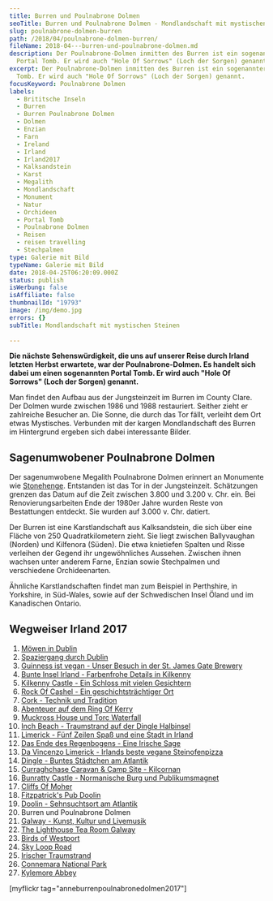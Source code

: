 ```yaml
---
title: Burren und Poulnabrone Dolmen
seoTitle: Burren und Poulnabrone Dolmen - Mondlandschaft mit mystischen Steinen
slug: poulnabrone-dolmen-burren
path: /2018/04/poulnabrone-dolmen-burren/
fileName: 2018-04---burren-und-poulnabrone-dolmen.md
description: Der Poulnabrone-Dolmen inmitten des Burren ist ein sogenannter
  Portal Tomb. Er wird auch "Hole Of Sorrows" (Loch der Sorgen) genannt.
excerpt: Der Poulnabrone-Dolmen inmitten des Burren ist ein sogenannter Portal
  Tomb. Er wird auch "Hole Of Sorrows" (Loch der Sorgen) genannt.
focusKeyword: Poulnabrone Dolmen
labels:
  - Brititsche Inseln
  - Burren
  - Burren Poulnabrone Dolmen
  - Dolmen
  - Enzian
  - Farn
  - Ireland
  - Irland
  - Irland2017
  - Kalksandstein
  - Karst
  - Megalith
  - Mondlandschaft
  - Monument
  - Natur
  - Orchideen
  - Portal Tomb
  - Poulnabrone Dolmen
  - Reisen
  - reisen travelling
  - Stechpalmen
type: Galerie mit Bild
typeName: Galerie mit Bild
date: 2018-04-25T06:20:09.000Z
status: publish
isWerbung: false
isAffiliate: false
thumbnailId: "19793"
image: /img/demo.jpg
errors: {}
subTitle: Mondlandschaft mit mystischen Steinen
  
---
```


**Die nächste Sehenswürdigkeit, die uns auf unserer Reise durch Irland letzten
Herbst erwartete, war der Poulnabrone-Dolmen. Es handelt sich dabei um einen
sogenannten Portal Tomb. Er wird auch "Hole Of Sorrows" (Loch der Sorgen)
genannt.**

Man findet den Aufbau aus der Jungsteinzeit im Burren im County Clare. Der
Dolmen wurde zwischen 1986 und 1988 restauriert. Seither zieht er zahlreiche
Besucher an. Die Sonne, die durch das Tor fällt, verleiht dem Ort etwas
Mystisches. Verbunden mit der kargen Mondlandschaft des Burren im Hintergrund
ergeben sich dabei interessante Bilder.

## Sagenumwobener Poulnabrone Dolmen

Der sagenumwobene Megalith Poulnabrone Dolmen erinnert an Monumente wie
[Stonehenge](/2009/05/stonehenge-11-05-2009/). Entstanden ist das Tor in der
Jungsteinzeit. Schätzungen grenzen das Datum auf die Zeit zwischen 3.800 und
3.200 v. Chr. ein. Bei Renovierungsarbeiten Ende der 1980er Jahre wurden Reste
von Bestattungen entdeckt. Sie wurden auf 3.000 v. Chr. datiert.

Der Burren ist eine Karstlandschaft aus Kalksandstein, die sich über eine Fläche
von 250 Quadratkilometern zieht. Sie liegt zwischen Ballyvaughan (Norden) und
Kilfenora (Süden). Die etwa knietiefen Spalten und Risse verleihen der Gegend
ihr ungewöhnliches Aussehen. Zwischen ihnen wachsen unter anderem Farne, Enzian
sowie Stechpalmen und verschiedene Orchideenarten.

Ähnliche Karstlandschaften findet man zum Beispiel in Perthshire, in Yorkshire,
in Süd-Wales, sowie auf der Schwedischen Insel Öland und im Kanadischen Ontario.

## Wegweiser Irland 2017

1.  [Möwen in Dublin](/2017/10/moewen-in-dublin/)
1.  [Spaziergang durch Dublin](/2017/10/kleiner-spaziergang-durch-dublin/)
1.  [Guinness ist vegan - Unser Besuch in der St. James Gate Brewery](/2017/10/guinness-ist-vegan-brauerei-besuch/)
1.  [Bunte Insel Irland - Farbenfrohe Details in Kilkenny](/2017/11/kilkenny-bunte-insel-irland/)
1.  [Kilkenny Castle - Ein Schloss mit vielen Gesichtern](/2017/11/kilkenny-castle/)
1.  [Rock Of Cashel - Ein geschichtsträchtiger Ort](/2017/11/rock-of-cashel/)
1.  [Cork - Technik und Tradition](/2017/12/cork/)
1.  [Abenteuer auf dem Ring Of Kerry](/2018/01/ring-of-kerry/)
1.  [Muckross House und Torc Waterfall](/2018/02/muckross-house-und-torc-waterfall-irland/)
1.  [Inch Beach - Traumstrand auf der Dingle Halbinsel](/2018/02/lieblingsstrand-inch-beach/)
1.  [Limerick - Fünf Zeilen Spaß und eine Stadt in Irland](/2018/02/limerick/)
1.  [Das Ende des Regenbogens - Eine Irische Sage](/2018/02/das-ende-des-regenbogens/)
1.  [Da Vincenzo Limerick - Irlands beste vegane Steinofenpizza](/2018/03/da-vincenzo-limerick/)
1.  [Dingle - Buntes Städtchen am Atlantik](/2018/03/dingle/)
1.  [Curraghchase Caravan &amp; Camp Site - Kilcornan](/2018/03/curraghchase-caravan-camp-site/)
1.  [Bunratty Castle - Normanische Burg und Publikumsmagnet](/2018/03/bunratty-castle/)
1.  [Cliffs Of Moher](/2018/04/cliffs-of-moher/)
1.  [Fitzpatrick's Pub Doolin](/2018/04/fitzpatricks-pub-doolin/)
1.  [Doolin - Sehnsuchtsort am Atlantik](/2018/04/doolin/)
1.  Burren und Poulnabrone Dolmen
1.  [Galway - Kunst, Kultur und Livemusik](/2018/04/galway/)
1.  [The Lighthouse Tea Room Galway](/2018/05/the-lighthouse-tea-room-galway/)
1.  [Birds of Westport](/2018/05/birds-of-westport/)
1.  [Sky Loop Road](/2018/05/sky-loop-road-clifden/)
1.  [Irischer Traumstrand](/2018/05/irischer-traumstrand/)
1.  [Connemara National Park](/2018/05/connemara-national-park/)
1.  [Kylemore Abbey](/2018/05/kylemore-abbey/)

[myflickr tag="anneburrenpoulnabronedolmen2017"]

  